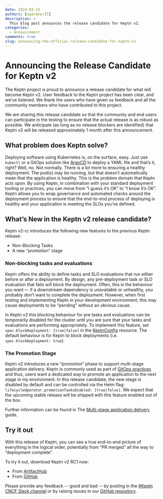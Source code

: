 ```yaml
---
date: 2024-03-15
authors: [agardnerIT]
description: >
  This blog post announces the release candidate for Keptn v2.
categories:
  - Announcement
comments: true
slug: announcing-the-official-release-candidate-for-keptn-v2
---
```


# Announcing the Release Candidate for Keptn v2

The Keptn project is proud to announce a release candidate for what will become Keptn v2.
User feedback to the Keptn project has been clear, and we’ve listened.
We thank the users who have given us feedback
and all the community members who have contributed to this project.

We are sharing this release candidate
so that the community and end users can participate in the testing
to ensure that the actual release is as robust as possible.
We anticipate (as long as no release blockers are identified)
that Keptn v2 will be released approximately 1 month after this announcement.

<!-- more -->

## What problem does Keptn solve?

Deploying software using Kubernetes is, on the surface, easy.
Just use `kubectl` or a GitOps solution like
[ArgoCD](https://argoproj.github.io/cd/)
to deploy a YAML file and that’s it, right?
Well, no.
Not normally.
There is a lot more to ensuring a healthy deployment.
The pod(s) may be running, but that doesn’t automatically mean that the application is healthy.
This is the problem domain that Keptn acts upon.
By using Keptn, in combination with your standard
deployment tooling or practices, you can move from “I guess it’s OK” to “I know it’s OK”.
Keptn allows you to wrap governance and automated checks around the deployment process to ensure that
the end-to-end process of deploying is healthy and your application is meeting the SLOs you’ve defined.

## What’s New in the Keptn v2 release candidate?

Keptn v2-rc introduces the following new features to the previous Keptn release:

- Non-Blocking Tasks
- A new “promotion” stage

### Non-blocking tasks and evaluations

Keptn offers the ability to define tasks and SLO evaluations that run either before or after a deployment.
By design, any pre-deployment task or SLO evaluation that fails will block the deployment.
Often, this is the behaviour you want –- if a downstream dependency is unavailable or unhealthy,
you probably don’t want to complete the deployment.
However, when first testing and implementing Keptn in your development environment,
this may cause deployments to be “pending” without an obvious cause.

In Keptn v2 this blocking behaviour for pre tasks and evaluations can be temporarily disabled for the cluster
until you are sure that your tasks and evaluations are performing appropriately.
To implement this feature, set `spec.blockDeployment: [true|false]` in the
[KeptnConfig](../../docs/reference/crd-reference/config.md) resource.
The default behaviour is for Keptn to block deployments (i.e. `spec.blockDeployment: true`).

### The Promotion Stage

Keptn v2 introduces a new “promotion” phase
to support multi-stage application delivery.
Keptn is commonly used as part of [GitOps practices](https://opengitops.dev/) and thus,
users want a dedicated way to promote an application to the next stage in my environment.
In this release candidate,
the new stage is disabled by default and can be controlled via the Helm flag:
`lifecycleOperator.promotionTasksEnabled: [true|false]`.
We expect that the upcoming stable release will be shipped with this feature enabled out of the box.

Further information can be found in
The
[Multi-stage application delivery](../../docs/guides/multi-stage-application-delivery.md)
guide.

## Try it out

With this release of Keptn, you can see a true end-to-end picture of everything in the logical order,
potentially from “PR merged” all the way to “deployment complete”.

To try it out, download Keptn v2 RC1 now:

- From
[ArtifactHub](https://artifacthub.io/packages/helm/lifecycle-toolkit/keptn)
- From
[GitHub](https://github.com/keptn/lifecycle-toolkit/releases)

Please provide any feedback -- good and bad -- by posting in the
[#Keptn CNCF Slack channel](https://cloud-native.slack.com/archives/C017GAX90GM)
or by raising issues in our
[GitHub repository](https://github.com/keptn/lifecycle-toolkit/issues).

